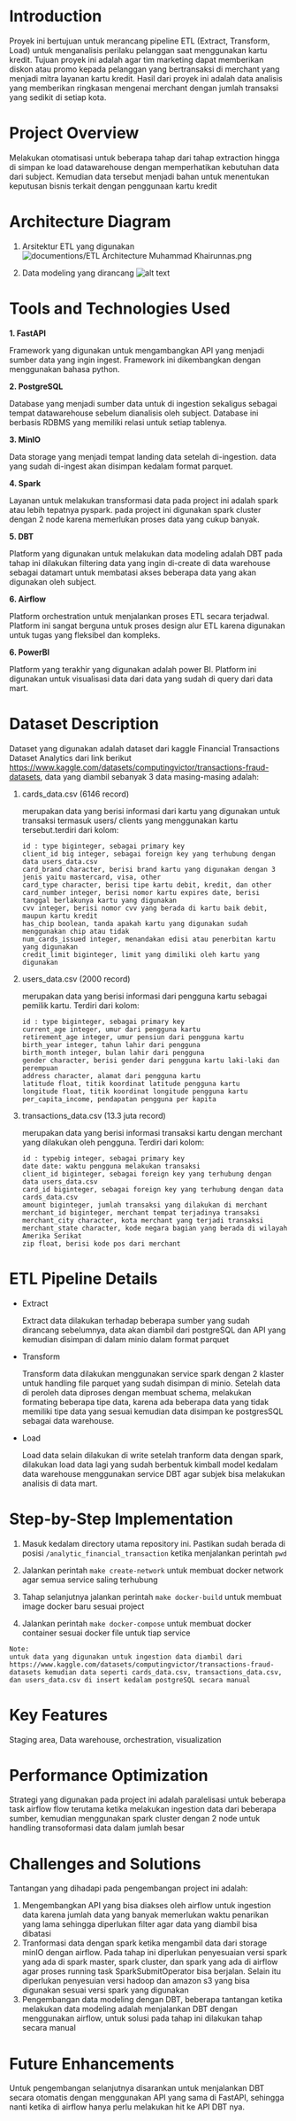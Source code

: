 # Introduction

Proyek ini bertujuan untuk merancang pipeline ETL (Extract, Transform, Load) untuk menganalisis perilaku pelanggan saat menggunakan kartu kredit. Tujuan proyek ini adalah agar tim marketing dapat memberikan diskon atau promo kepada pelanggan yang bertransaksi di merchant yang menjadi mitra layanan kartu kredit. Hasil dari proyek ini adalah data analisis yang memberikan ringkasan mengenai merchant dengan jumlah transaksi yang sedikit di setiap kota.

# Project Overview
Melakukan otomatisasi untuk beberapa tahap dari tahap extraction hingga di simpan ke load datawarehouse dengan memperhatikan kebutuhan data dari subject. Kemudian data tersebut menjadi bahan untuk menentukan keputusan bisnis terkait dengan penggunaan kartu kredit

# Architecture Diagram

1. Arsitektur ETL yang digunakan
    ![documentions/ETL Architecture Muhammad Khairunnas.png](<documentions/ETL Architecture Muhammad Khairunnas.png>)

2. Data modeling yang dirancang
    ![alt text](<documentions/Data Modeling Muhammad Khairunnas.png>)

# Tools and Technologies Used
**1. FastAPI**

Framework yang digunakan untuk mengambangkan API yang menjadi sumber data yang ingin ingest. Framework ini dikembangkan dengan menggunakan bahasa python. 

**2. PostgreSQL**

Database yang menjadi sumber data untuk di ingestion sekaligus sebagai tempat datawarehouse sebelum dianalisis oleh subject. Database ini berbasis RDBMS yang memiliki relasi untuk setiap tablenya.

**3. MinIO**

Data storage yang menjadi tempat landing data setelah di-ingestion. data yang sudah di-ingest akan disimpan kedalam format parquet.

**4. Spark**

Layanan untuk melakukan transformasi data pada project ini adalah spark atau lebih tepatnya pyspark. pada project ini digunakan spark cluster dengan 2 node karena memerlukan proses data yang cukup banyak.

**5. DBT**

Platform yang digunakan untuk melakukan data modeling adalah DBT pada tahap ini dilakukan filtering data yang ingin di-create di data warehouse sebagai datamart untuk membatasi akses beberapa data yang akan digunakan oleh subject.

**6. Airflow**

Platform orchestration untuk menjalankan proses ETL secara terjadwal. Platform ini sangat berguna untuk proses design alur ETL karena digunakan untuk tugas yang fleksibel dan kompleks.

**6. PowerBI**

Platform yang terakhir yang digunakan adalah power BI. Platform ini digunakan untuk visualisasi data dari data yang sudah di query dari data mart.


# Dataset Description
Dataset yang digunakan adalah dataset dari kaggle Financial Transactions Dataset  Analytics dari link berikut https://www.kaggle.com/datasets/computingvictor/transactions-fraud-datasets, data yang diambil sebanyak 3 data masing-masing adalah:

1. cards_data.csv (6146 record)

    merupakan data yang berisi informasi dari kartu yang digunakan untuk transaksi termasuk users/ clients yang menggunakan kartu tersebut.terdiri dari kolom:

    ```
    id : type biginteger, sebagai primary key
    client_id big integer, sebagai foreign key yang terhubung dengan data users_data.csv
    card_brand character, berisi brand kartu yang digunakan dengan 3 jenis yaitu mastercard, visa, other
    card_type character, berisi tipe kartu debit, kredit, dan other
    card_number integer, berisi nomor kartu expires date, berisi tanggal berlakunya kartu yang digunakan
    cvv integer, berisi nomor cvv yang berada di kartu baik debit, maupun kartu kredit
    has_chip boolean, tanda apakah kartu yang digunakan sudah menggunakan chip atau tidak
    num_cards_issued integer, menandakan edisi atau penerbitan kartu yang digunakan
    credit_limit biginteger, limit yang dimiliki oleh kartu yang digunakan
    ```

2. users_data.csv (2000 record)

    merupakan data yang berisi informasi dari pengguna kartu sebagai pemilik kartu. Terdiri dari kolom:

    ```
    id : type biginteger, sebagai primary key 
    current_age integer, umur dari pengguna kartu
    retirement_age integer, umur pensiun dari pengguna kartu
    birth_year integer, tahun lahir dari pengguna
    birth_month integer, bulan lahir dari pengguna
    gender character, berisi gender dari pengguna kartu laki-laki dan perempuan
    address character, alamat dari pengguna kartu
    latitude float, titik koordinat latitude pengguna kartu
    longitude float, titik koordinat longitude pengguna kartu
    per_capita_income, pendapatan pengguna per kapita
    ```

3. transactions_data.csv (13.3 juta record)

    merupakan data yang berisi informasi transaksi kartu dengan merchant yang dilakukan oleh pengguna. Terdiri dari kolom:
    ```
    id : typebig integer, sebagai primary key
    date date: waktu pengguna melakukan transaksi
    client_id biginteger, sebagai foreign key yang terhubung dengan data users_data.csv
    card_id biginteger, sebagai foreign key yang terhubung dengan data cards_data.csv
    amount biginteger, jumlah transaksi yang dilakukan di merchant
    merchant_id biginteger, merchant tempat terjadinya transaksi
    merchant_city character, kota merchant yang terjadi transaksi
    merchant_state character, kode negara bagian yang berada di wilayah Amerika Serikat 
    zip float, berisi kode pos dari merchant
    ```


# ETL Pipeline Details
- Extract
    
    Extract data dilakukan terhadap beberapa sumber yang sudah dirancang sebelumnya, data akan diambil dari postgreSQL dan API yang kemudian disimpan di dalam minio dalam format parquet 
- Transform

    Transform data dilakukan menggunakan service spark dengan 2 klaster untuk handling file parquet yang sudah disimpan di minio. Setelah data di peroleh data diproses dengan membuat schema, melakukan formating beberapa tipe data, karena ada beberapa data yang tidak memiliki tipe data yang sesuai kemudian data disimpan ke postgresSQL sebagai data warehouse.

- Load

    Load data selain dilakukan di write setelah tranform data dengan spark, dilakukan load data lagi yang sudah berbentuk kimball model kedalam data warehouse menggunakan service DBT agar subjek bisa melakukan analisis di data mart.

# Step-by-Step Implementation
1. Masuk kedalam directory utama repository ini. Pastikan sudah berada di posisi `/analytic_financial_transaction` ketika menjalankan perintah `pwd`

2. Jalankan perintah `make create-network` untuk membuat docker network agar semua service saling terhubung

3. Tahap selanjutnya jalankan perintah `make docker-build` untuk membuat image docker baru sesuai project

4. Jalankan perintah `make docker-compose` untuk membuat docker container sesuai docker file untuk tiap service

```
Note:
untuk data yang digunakan untuk ingestion data diambil dari https://www.kaggle.com/datasets/computingvictor/transactions-fraud-datasets kemudian data seperti cards_data.csv, transactions_data.csv, dan users_data.csv di insert kedalam postgreSQL secara manual
```

# Key Features
Staging area, Data warehouse, orchestration, visualization

# Performance Optimization
Strategi yang digunakan pada project ini adalah paralelisasi untuk beberapa task airflow flow terutama ketika melakukan ingestion data dari beberapa sumber, kemudian menggunakan spark cluster dengan 2 node untuk handling transoformasi data dalam jumlah besar

# Challenges and Solutions
Tantangan yang dihadapi pada pengembangan project ini adalah:
1. Mengembangkan API yang bisa diakses oleh airflow untuk ingestion data karena jumlah data yang banyak memerlukan waktu penarikan yang lama sehingga diperlukan filter agar data yang diambil bisa dibatasi
2. Tranformasi data dengan spark ketika mengambil data dari storage minIO dengan airflow. Pada tahap ini diperlukan penyesuaian versi spark yang ada di spark master, spark cluster, dan spark yang ada di airflow agar proses running task SparkSubmitOperator bisa berjalan. Selain itu diperlukan penyesuian versi hadoop dan amazon s3 yang bisa digunakan sesuai versi spark yang digunakan
3. Pengembangan data modeling dengan DBT, beberapa tantangan ketika melakukan data modeling adalah menjalankan DBT dengan menggunakan airflow, untuk solusi pada tahap ini dilakukan tahap secara manual


# Future Enhancements
Untuk pengembangan selanjutnya disarankan untuk menjalankan DBT secara otomatis dengan menggunakan API yang sama di FastAPI, sehingga nanti ketika di airflow hanya perlu melakukan hit ke API DBT nya.
